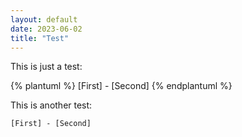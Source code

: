```yaml
---
layout: default
date: 2023-06-02
title: "Test"
---
```


This is just a test:

{% plantuml %}
[First] - [Second]
{% endplantuml %}

This is another test:

```plantuml
[First] - [Second]
```
